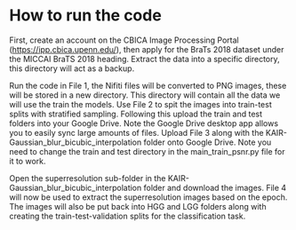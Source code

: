 # How to run the code

First, create an account on the CBICA Image Processing Portal (https://ipp.cbica.upenn.edu/), then apply for the BraTs 2018 dataset under the MICCAI BraTS 2018 heading.
Extract the data into a specific directory, this directory will act as a backup.

Run the code in File 1, the Nifiti files will be converted to PNG images, these will be stored in a new directory. This directory will contain all the data we will use the train the models.
Use File 2 to spit the images into train-test splits with stratified sampling. Following this upload the train and test folders into your Google Drive. Note the Google Drive desktop app allows you to easily sync large amounts of files.
Upload File 3 along with the KAIR-Gaussian_blur_bicubic_interpolation folder onto Google Drive. Note you need to change the train and test directory in the main_train_psnr.py file for it to work. 

Open the superresolution sub-folder in the KAIR-Gaussian_blur_bicubic_interpolation folder and download the images. File 4 will now be used to extract the superresolution images based on the epoch. 
The images will also be put back into HGG and LGG folders along with creating the train-test-validation splits for the classification task.


